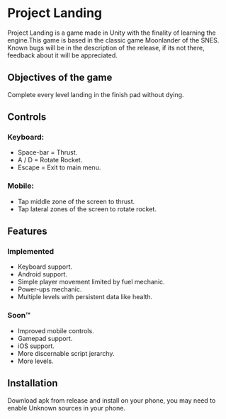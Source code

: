 # Project Landing

Project Landing is a game made in Unity with the finality of learning the engine.This game is based in the classic game Moonlander of the SNES. Known bugs will be in the description of the release, if its not there, feedback about it will be appreciated.

## Objectives of the game

Complete every level landing in the finish pad without dying.

## Controls

### Keyboard:
* Space-bar = Thrust.
* A / D = Rotate Rocket.
* Escape = Exit to main menu.

### Mobile:
* Tap middle zone of the screen to thrust.
* Tap lateral zones of the screen to rotate rocket.

## Features

### Implemented
* Keyboard support.
* Android support.
* Simple player movement limited by fuel mechanic.
* Power-ups mechanic.
* Multiple levels with persistent data like health.

### Soon™
* Improved mobile controls.
* Gamepad support.
* iOS support.
* More discernable script jerarchy.
* More levels.

## Installation
Download apk from release and install on your phone, you may need to enable Unknown sources in your phone.
